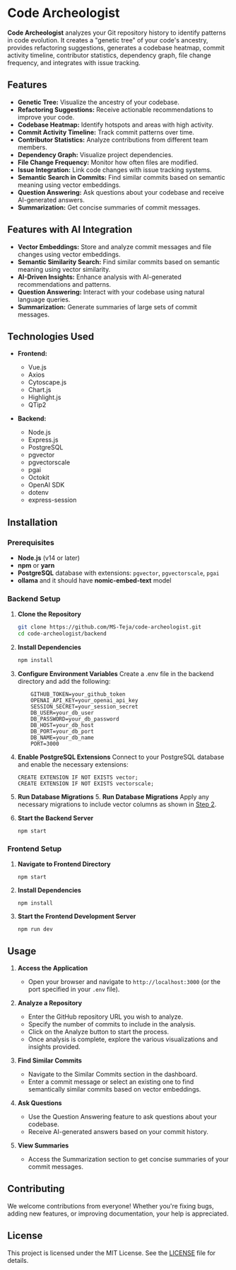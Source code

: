 # Code Archeologist

**Code Archeologist** analyzes your Git repository history to identify patterns in code evolution. It creates a "genetic tree" of your code's ancestry, provides refactoring suggestions, generates a codebase heatmap, commit activity timeline, contributor statistics, dependency graph, file change frequency, and integrates with issue tracking.

## Features

- **Genetic Tree:** Visualize the ancestry of your codebase.
- **Refactoring Suggestions:** Receive actionable recommendations to improve your code.
- **Codebase Heatmap:** Identify hotspots and areas with high activity.
- **Commit Activity Timeline:** Track commit patterns over time.
- **Contributor Statistics:** Analyze contributions from different team members.
- **Dependency Graph:** Visualize project dependencies.
- **File Change Frequency:** Monitor how often files are modified.
- **Issue Integration:** Link code changes with issue tracking systems.
- **Semantic Search in Commits:** Find similar commits based on semantic meaning using vector embeddings.
- **Question Answering:** Ask questions about your codebase and receive AI-generated answers.
- **Summarization:** Get concise summaries of commit messages.

## Features with AI Integration

- **Vector Embeddings:** Store and analyze commit messages and file changes using vector embeddings.
- **Semantic Similarity Search:** Find similar commits based on semantic meaning using vector similarity.
- **AI-Driven Insights:** Enhance analysis with AI-generated recommendations and patterns.
- **Question Answering:** Interact with your codebase using natural language queries.
- **Summarization:** Generate summaries of large sets of commit messages.

## Technologies Used

- **Frontend:**
  - Vue.js
  - Axios
  - Cytoscape.js
  - Chart.js
  - Highlight.js
  - QTip2

- **Backend:**
  - Node.js
  - Express.js
  - PostgreSQL
  - pgvector
  - pgvectorscale
  - pgai
  - Octokit
  - OpenAI SDK
  - dotenv
  - express-session

## Installation

### Prerequisites

- **Node.js** (v14 or later)
- **npm** or **yarn**
- **PostgreSQL** database with extensions: `pgvector`, `pgvectorscale`, `pgai`
- **ollama** and it should have **nomic-embed-text** model

### Backend Setup

1. **Clone the Repository**

    ```bash
    git clone https://github.com/MS-Teja/code-archeologist.git
    cd code-archeologist/backend
    ```

2. **Install Dependencies**
    ```bash
    npm install
    ```

3. **Configure Environment Variables**
    Create a .env file in the backend directory and add the following:
    ```
        GITHUB_TOKEN=your_github_token
        OPENAI_API_KEY=your_openai_api_key
        SESSION_SECRET=your_session_secret
        DB_USER=your_db_user
        DB_PASSWORD=your_db_password
        DB_HOST=your_db_host
        DB_PORT=your_db_port
        DB_NAME=your_db_name
        PORT=3000
    ```

4. **Enable PostgreSQL Extensions**
    Connect to your PostgreSQL database and enable the necessary extensions:
    ```
    CREATE EXTENSION IF NOT EXISTS vector;
    CREATE EXTENSION IF NOT EXISTS vectorscale;
    ```

5. **Run Database Migrations**
    5. **Run Database Migrations**
        Apply any necessary migrations to include vector columns as shown in [Step 2](#install-dependencies).

6. **Start the Backend Server**
    ```
    npm start
    ```

### Frontend Setup
1. **Navigate to Frontend Directory**
    ```
    npm start
    ```

2. **Install Dependencies**
    ```
    npm install
    ```

3. **Start the Frontend Development Server**
    ```
    npm run dev
    ```

## Usage

1. **Access the Application**
    - Open your browser and navigate to `http://localhost:3000` (or the port specified in your `.env` file).

2. **Analyze a Repository**
    - Enter the GitHub repository URL you wish to analyze.
    - Specify the number of commits to include in the analysis.
    - Click on the Analyze button to start the process.
    - Once analysis is complete, explore the various visualizations and insights provided.

3. **Find Similar Commits**
    - Navigate to the Similar Commits section in the dashboard.
    - Enter a commit message or select an existing one to find semantically similar commits based on vector embeddings.

4. **Ask Questions**
    - Use the Question Answering feature to ask questions about your codebase.
    - Receive AI-generated answers based on your commit history.

5. **View Summaries**
    - Access the Summarization section to get concise summaries of your commit messages.

## Contributing

We welcome contributions from everyone! Whether you're fixing bugs, adding new features, or improving documentation, your help is appreciated.

## License

This project is licensed under the MIT License. See the [LICENSE](LICENSE) file for details.